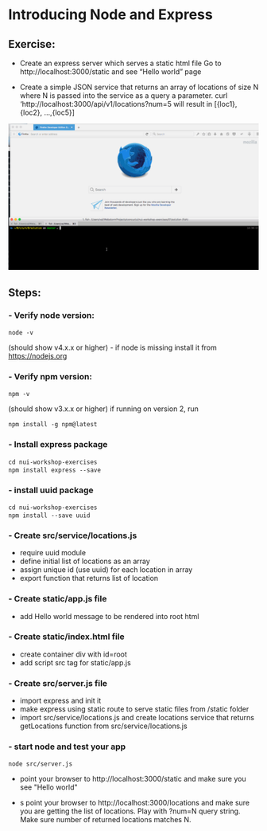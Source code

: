 # Introducing Node and Express

## Exercise:
- Create an express server which serves a static html file
Go to http://localhost:3000/static and see “Hello world” page

- Create a simple JSON service that returns an array of locations of size N where N is passed into the service as a query a parameter.
curl ‘http://localhost:3000/api/v1/locations?num=5 will result in [{loc1},{loc2}, …,{loc5}]

![](../images/01.gif)

## Steps:
### - Verify node version:

```
node -v
```
(should show v4.x.x or higher)
    - if node is missing install it from https://nodejs.org

### - Verify npm version:


```
npm -v
```

(should show v3.x.x or higher) if running on version 2, run

```
npm install -g npm@latest
```

### - Install express package
```
cd nui-workshop-exercises
npm install express --save
```

### - install uuid package
```
cd nui-workshop-exercises
npm install --save uuid
```

### - Create src/service/locations.js
- require uuid module
- define initial list of locations as an array
- assign unique id (use uuid) for each location in array
- export function that returns list of location


### - Create static/app.js file
- add Hello world message to be rendered into root html

### - Create static/index.html file
- create container div with id=root
- add script src tag for static/app.js

### - Create src/server.js file
- import express and init it
- make express using static route to serve static files from /static  folder
- import src/service/locations.js and create locations service that returns getLocations function from  src/service/locations.js



### - start node and test your app

```
node src/server.js
```
- point your browser to http://localhost:3000/static and make sure you see  "Hello world"

-   s point your browser to http://localhost:3000/locations and make sure you are
getting the list of locations. Play with ?num=N query string. Make sure number of returned locations matches N.

